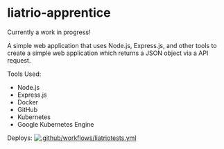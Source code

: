 # liatrio-apprentice

Currently a work in progress!

A simple web application that uses Node.js, Express.js, and other tools to create a simple web application which returns a JSON object via a API request.

Tools Used:

- Node.js
- Express.js
- Docker
- GitHub
- Kubernetes
- Google Kubernetes Engine

Deploys: [![.github/workflows/liatriotests.yml](https://github.com/Solarleaf/liatrio-apprentice/actions/workflows/liatriotests.yml/badge.svg)](https://github.com/Solarleaf/liatrio-apprentice/actions/workflows/liatriotests.yml)
